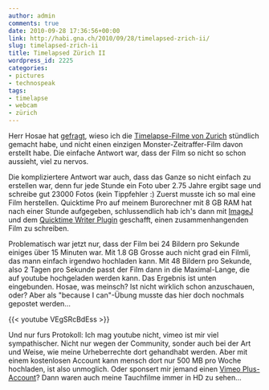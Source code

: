```yaml
---
author: admin
comments: true
date: 2010-09-28 17:36:56+00:00
link: http://habi.gna.ch/2010/09/28/timelapsed-zrich-ii/
slug: timelapsed-zrich-ii
title: Timelapsed Zürich II
wordpress_id: 2225
categories:
- pictures
- technospeak
tags:
- timelapse
- webcam
- zürich
---
```


Herr Hosae hat [gefragt](http://habi.gna.ch/2010/09/24/zrich-im-zeitraffer/#comment-13517), wieso ich die [Timelapse-Filme von Zurich](http://habi.gna.ch/2010/09/24/zrich-im-zeitraffer/) stündlich gemacht habe, und nicht einen einzigen Monster-Zeitraffer-Film davon erstellt habe.
Die einfache Antwort war, dass der Film so nicht so schon aussieht, viel zu nervos.

Die kompliziertere Antwort war auch, dass das Ganze so nicht einfach zu erstellen war, denn fur jede Stunde ein Foto uber 2.75 Jahre ergibt sage und schreibe gut 23000 Fotos (kein Tippfehler :)
Zuerst musste ich so mal eine Film herstellen.
Quicktime Pro auf meinem Burorechner mit 8 GB RAM hat nach einer Stunde aufgegeben, schlussendlich hab ich's dann mit [ImageJ](http://rsbweb.nih.gov/ij/) und dem [Quicktime Writer Plugin](http://rsbweb.nih.gov/ij/plugins/movie-writer.html) geschafft, einen zusammenhangenden Film zu schreiben.

Problematisch war jetzt nur, dass der Film bei 24 Bildern pro Sekunde einiges über 15 Minuten war.
Mit 1.8 GB Grosse auch nicht grad ein Filmli, das mann einfach irgendwo hochladen kann.
Mit 48 Bildern pro Sekunde, also 2 Tagen pro Sekunde passt der Film dann in die Maximal-Lange, die auf youtube hochgeladen werden kann.
Das Ergebnis ist unten eingebunden.
Hosae, was meinsch? Ist nicht wirklich schon anzuschauen, oder?
Aber als "because I can"-Übung musste das hier doch nochmals gepostet werden...

{{< youtube VEgSRcBdEss >}}

Und nur furs Protokoll: Ich mag youtube nicht, vimeo ist mir viel sympathischer.
Nicht nur wegen der Community, sonder auch bei der Art und Weise, wie meine Urheberrechte dort gehandhabt werden.
Aber mit einem kostenlosen Account kann mensch dort nur 500 MB pro Woche hochladen, ist also unmoglich.
Oder sponsert mir jemand einen [Vimeo Plus-Account](http://vimeo.com/plus)? Dann waren auch meine Tauchfilme immer in HD zu sehen...
